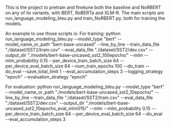 This is the project to pretrain and finetune both the baseline and NoRBERT on any of its variants, with BERT, RoBERTa and XLM-R. The main scripts are run_language_modeling_bleu.py and train_NoRBERT.py, both for training the models.

An example to use those scripts is:
For training:
python run_language_modeling_bleu.py --model_type "bert" --model_name_or_path "bert-base-uncased" --line_by_line --train_data_file "./dataset/SST2/train.csv" --eval_data_file "./dataset/SST2/dev.csv" --output_dir "./models/bert-base-uncased_sst2_100epochs/" --mlm --mlm_probability 0.15 --per_device_train_batch_size 64 --per_device_eval_batch_size 64 --num_train_epochs 100 --do_train --do_eval --save_total_limit 1 --eval_accumulation_steps 3 --logging_strategy "epoch" --evaluation_strategy "epoch"

For evaluation:
python run_language_modeling_bleu.py --model_type "bert" --model_name_or_path "./models/bert-base-uncased_sst2_10epochs/" --line_by_line --train_data_file "./dataset/SST2/train.csv" --eval_data_file "./dataset/SST2/dev.csv" --output_dir "./models/bert-base-uncased_sst2_10epochs_eval_mlm015/" --mlm --mlm_probability 0.15 --per_device_train_batch_size 64 --per_device_eval_batch_size 64 --do_eval --eval_accumulation_steps 3

